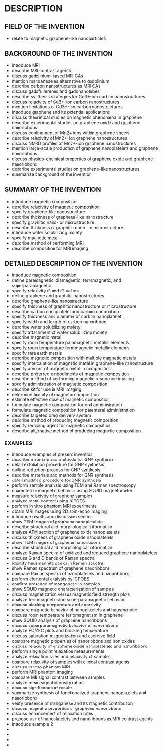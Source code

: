 # DESCRIPTION

## FIELD OF THE INVENTION

- relate to magnetic graphene-like nanoparticles

## BACKGROUND OF THE INVENTION

- introduce MRI
- describe MRI contrast agents
- discuss gadolinium-based MRI CAs
- mention manganese as alternative to gadolinium
- describe carbon nanostructures as MRI CAs
- discuss gadofullerenes and gadonanotubes
- describe synthesis strategies for Gd3+-ion carbon nanostructures
- discuss relaxivity of Gd3+-ion carbon nanostructures
- mention limitations of Gd3+-ion carbon nanostructures
- introduce graphene and its potential applications
- discuss theoretical studies on magnetic phenomena in graphene
- describe experimental studies on graphene oxide and graphene nanoribbons
- discuss confinement of Mn2+ ions within graphene sheets
- describe relaxivity of Mn2+-ion graphene nanostructures
- discuss NMRD profiles of Mn2+-ion graphene nanostructures
- mention large-scale production of graphene nanoplatelets and graphene nanoribbons
- discuss physico-chemical properties of graphene oxide and graphene nanoribbons
- describe experimental studies on graphene-like nanostructures
- summarize background of the invention

## SUMMARY OF THE INVENTION

- introduce magnetic composition
- describe relaxivity of magnetic composition
- specify graphene-like nanostructure
- describe thickness of graphene-like nanostructure
- specify graphitic nano- or microstructure
- describe thickness of graphitic nano- or microstructure
- introduce water solubilizing moiety
- specify magnetic metal
- describe method of performing MRI
- describe composition for MRI imaging

## DETAILED DESCRIPTION OF THE INVENTION

- introduce magnetic composition
- define paramagnetic, diamagnetic, ferromagnetic, and superparamagnetic
- specify relaxivity r1 and r2 values
- define graphene and graphitic nanostructures
- describe graphene-like nanostructure
- specify thickness of graphitic nanostructure or microstructure
- describe carbon nanoplatelet and carbon nanoribbon
- specify thickness and diameter of carbon nanoplatelet
- specify width and length of carbon nanoribbon
- describe water solubilizing moiety
- specify attachment of water solubilizing moiety
- describe magnetic metal
- specify room temperature paramagnetic metallic elements
- specify room temperature ferromagnetic metallic elements
- specify rare earth metals
- describe magnetic composition with multiple magnetic metals
- specify intercalation of magnetic metal in graphene-like nanostructure
- specify amount of magnetic metal in composition
- describe preferred embodiments of magnetic composition
- describe method of performing magnetic resonance imaging
- specify administration of magnetic composition
- describe kit for use in MRI imaging
- determine toxicity of magnetic composition
- estimate effective dose of magnetic composition
- formulate magnetic composition for oral administration
- formulate magnetic composition for parenteral administration
- describe targeted drug delivery system
- describe method of producing magnetic composition
- specify reducing agent for magnetic composition
- describe alternative method of producing magnetic composition

### EXAMPLES

- introduce examples of present invention
- describe materials and methods for GNP synthesis
- detail exfoliation procedure for GNP synthesis
- outline reduction process for GNP synthesis
- describe materials and methods for GNR synthesis
- detail modified procedure for GNR synthesis
- perform sample analysis using TEM and Raman spectroscopy
- characterize magnetic behavior using SQUID magnetometer
- measure relaxivity of graphene samples
- analyze metal content using ICPOES
- perform in vitro phantom MRI experiments
- obtain MRI images using 2D spin-echo imaging
- introduce results and discussion section
- show TEM images of graphene nanoplatelets
- describe structural and morphological information
- analyze AFM section of graphene oxide nanoplatelets
- discuss thickness of graphene oxide nanoplatelets
- show TEM images of graphene nanoribbons
- describe structural and morphological information
- analyze Raman spectra of oxidized and reduced graphene nanoplatelets
- discuss G and D bands of Raman spectra
- identify hausmannite peaks in Raman spectra
- show Raman spectrum of graphene nanoribbons
- compare Raman spectra of nanoplatelets and nanoribbons
- perform elemental analysis by ICPOES
- confirm presence of manganese in samples
- show SQUID magnetic characterization of samples
- discuss magnetization versus magnetic field strength plots
- analyze ferromagnetic and superparamagnetic behavior
- discuss blocking temperature and coercivity
- compare magnetic behavior of nanoplatelets and hausmannite
- discuss room temperature ferromagnetism in graphene
- show SQUID analysis of graphene nanoribbons
- discuss superparamagnetic behavior of nanoribbons
- analyze FC/ZFC plots and blocking temperature
- discuss saturation magnetization and coercive field
- compare magnetic properties of nanoribbons and iron oxides
- discuss relaxivity of graphene oxide nanoplatelets and nanoribbons
- perform single point relaxation measurements
- analyze relaxation rates and relaxivity of samples
- compare relaxivity of samples with clinical contrast agents
- discuss in vitro phantom MRI
- perform MRI phantom imaging
- compare MR signal contrast between samples
- analyze mean signal intensity ratios
- discuss significance of results
- summarize synthesis of functionalized graphene nanoplatelets and nanoribbons
- verify presence of manganese and its magnetic contribution
- discuss magnetic properties of graphene nanoribbons
- discuss enhancement of relaxation rates
- propose use of nanoplatelets and nanoribbons as MRI contrast agents
- introduce example 2
- 
- 
- 
- 

